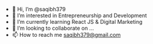 - 👋 Hi, I’m @saqibh379
- 👀 I’m interested in Entrepreneurship and Development
- 🌱 I’m currently learning React JS & Digital Marketing
- 💞️ I’m looking to collaborate on ...
- 📫 How to reach me saqibh379@gmail.com

<!---
saqibh379/saqibh379 is a ✨ special ✨ repository because its `README.md` (this file) appears on your GitHub profile.
You can click the Preview link to take a look at your changes.
--->
